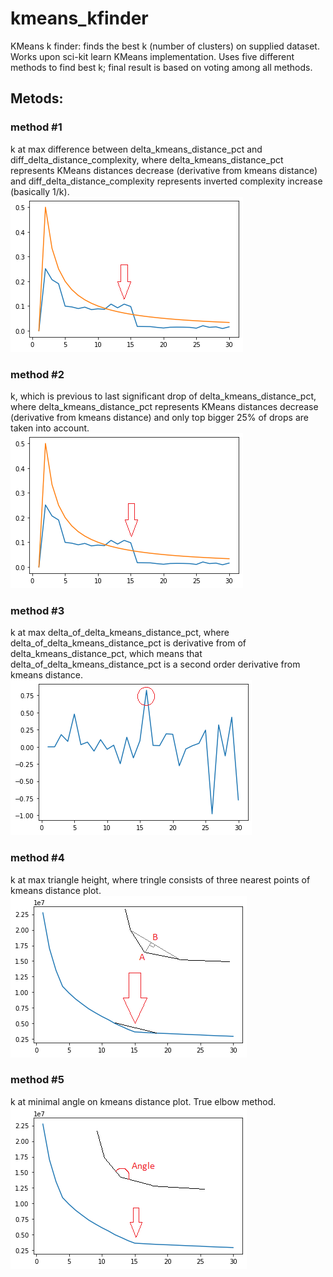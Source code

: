 # kmeans_kfinder
KMeans k finder: finds the best k (number of clusters) on supplied dataset.
Works upon sci-kit learn KMeans implementation.
Uses five different methods to find best k; final result is based on voting among all methods.

## Metods:
### method #1
k at max difference between delta_kmeans_distance_pct and diff_delta_distance_complexity,
where delta_kmeans_distance_pct represents KMeans distances decrease (derivative from kmeans distance)
and diff_delta_distance_complexity represents inverted complexity increase (basically 1/k).
<br><img src="opt1.png" alt="opt1">
           
### method #2
k, which is previous to last significant drop of delta_kmeans_distance_pct,
where delta_kmeans_distance_pct represents KMeans distances decrease (derivative from kmeans distance)
and only top bigger 25% of drops are taken into account.
<br><img src="opt2.png" alt="opt2">
           
### method #3
k at max delta_of_delta_kmeans_distance_pct,
where delta_of_delta_kmeans_distance_pct is derivative from of delta_kmeans_distance_pct,
which means that delta_of_delta_kmeans_distance_pct is a second order derivative from kmeans distance.
<br><img src="opt3.png" alt="opt3">
           
### method #4
k at max triangle height,
where tringle consists of three nearest points of kmeans distance plot.
<br><img src="opt4.png" alt="opt4">
           
### method #5
k at minimal angle on kmeans distance plot. True elbow method.
<br><img src="opt5.png" alt="opt5">
           
           
